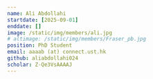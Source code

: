 ```yaml
---
name: Ali Abdollahi
startdate: [2025-09-01]
enddate: []
image: /static/img/members/ali.jpg
# altimage: /static/img/members/Fraser_pb.jpg
position: PhD Student
email: aaaab (at) connect.ust.hk
github: aliabdollahi024
scholar: Z-Qe3VsAAAAJ
---
```

